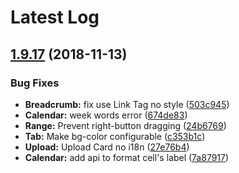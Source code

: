 # Latest Log

## [1.9.17](https://github.com/alibaba-fusion/next/compare/1.9.16...1.9.17) (2018-11-13)


### Bug Fixes

* **Breadcrumb:** fix use Link Tag no style ([503c945](https://github.com/alibaba-fusion/next/commit/503c945))
* **Calendar:** week words error ([674de83](https://github.com/alibaba-fusion/next/commit/674de83))
* **Range:** Prevent right-button dragging ([24b6769](https://github.com/alibaba-fusion/next/commit/24b6769))
* **Tab:** Make bg-color configurable ([c353b1c](https://github.com/alibaba-fusion/next/commit/c353b1c))
* **Upload:** Upload Card no i18n ([27e76b4](https://github.com/alibaba-fusion/next/commit/27e76b4))
* **Calendar:** add api to format cell's label ([7a87917](https://github.com/alibaba-fusion/next/commit/7a87917))

